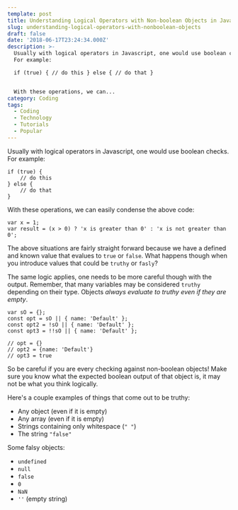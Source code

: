 ```yaml
---
template: post
title: Understanding Logical Operators with Non-boolean Objects in Javascript
slug: understanding-logical-operators-with-nonboolean-objects
draft: false
date: '2018-06-17T23:24:34.000Z'
description: >-
  Usually with logical operators in Javascript, one would use boolean checks.
  For example:

  if (true) { // do this } else { // do that }


  With these operations, we can...
category: Coding
tags:
  - Coding
  - Technology
  - Tutorials
  - Popular
---
```


Usually with logical operators in Javascript, one would use boolean checks. For example:

    if (true) {
        // do this
    } else {
        // do that
    }


With these operations, we can easily condense the above code:

    var x = 1;
    var result = (x > 0) ? 'x is greater than 0' : 'x is not greater than 0';


The above situations are fairly straight forward because we have a defined and known value that evalues to `true` or `false`. What happens though when you introduce values that could be `truthy` or `fasly`?

The same logic applies, one needs to be more careful though with the output. Remember, that many variables may be considered `truthy` depending on their type. Objects *always evaluate to truthy even if they are empty*.

    var sO = {};
    const opt = sO || { name: 'Default' };
    const opt2 = !sO || { name: 'Default' };
    const opt3 = !!sO || { name: 'Default' };

    // opt = {}
    // opt2 = {name: 'Default'}
    // opt3 = true


So be careful if you are every checking against non-boolean objects! Make sure you know what the expected boolean output of that object is, it may not be what you think logically.

Here's a couple examples of things that come out to be truthy:

- Any object (even if it is empty)
- Any array (even if it is empty)
- Strings containing only whitespace (`" "`)
- The string `"false"`

Some falsy objects:

- `undefined`
- `null`
- `false`
- `0`
- `NaN`
- `''` (empty string)
